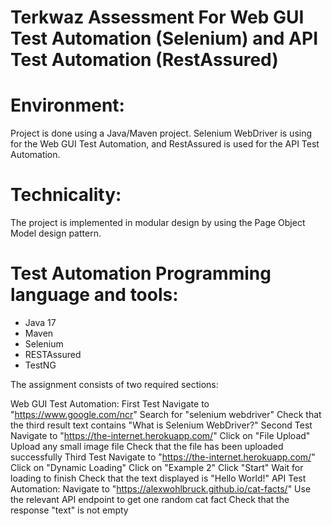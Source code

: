 # Terkwaz Assessment For Web GUI Test Automation (Selenium) and API Test Automation (RestAssured)

# Environment:
Project is done using a Java/Maven project. 
Selenium WebDriver is using for the Web GUI Test Automation, and RestAssured is used for the API Test Automation.

# Technicality:
The project is implemented in modular design by using the Page Object Model design pattern. 

# Test Automation Programming language and tools:
- Java 17
- Maven
- Selenium
- RESTAssured
- TestNG

The assignment consists of two required sections:

Web GUI Test Automation:
First Test
Navigate to "https://www.google.com/ncr" 
Search for "selenium webdriver" 
Check that the third result text contains "What is Selenium WebDriver?" 
Second Test
Navigate to "https://the-internet.herokuapp.com/" 
Click on "File Upload" 
Upload any small image file 
Check that the file has been uploaded successfully 
Third Test
Navigate to "https://the-internet.herokuapp.com/" 
Click on "Dynamic Loading" 
Click on "Example 2" 
Click "Start" 
Wait for loading to finish 
Check that the text displayed is "Hello World!" 
API Test Automation:
Navigate to "https://alexwohlbruck.github.io/cat-facts/" 
Use the relevant API endpoint to get one random cat fact 
Check that the response "text" is not empty
